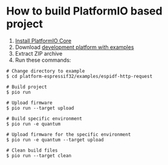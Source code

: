 How to build PlatformIO based project
=====================================

1. [Install PlatformIO Core](http://docs.platformio.org/page/core.html)
2. Download [development platform with examples](https://github.com/platformio/platform-espressif32/archive/develop.zip)
3. Extract ZIP archive
4. Run these commands:

```shell
# Change directory to example
$ cd platform-espressif32/examples/espidf-http-request

# Build project
$ pio run

# Upload firmware
$ pio run --target upload

# Build specific environment
$ pio run -e quantum

# Upload firmware for the specific environment
$ pio run -e quantum --target upload

# Clean build files
$ pio run --target clean
```